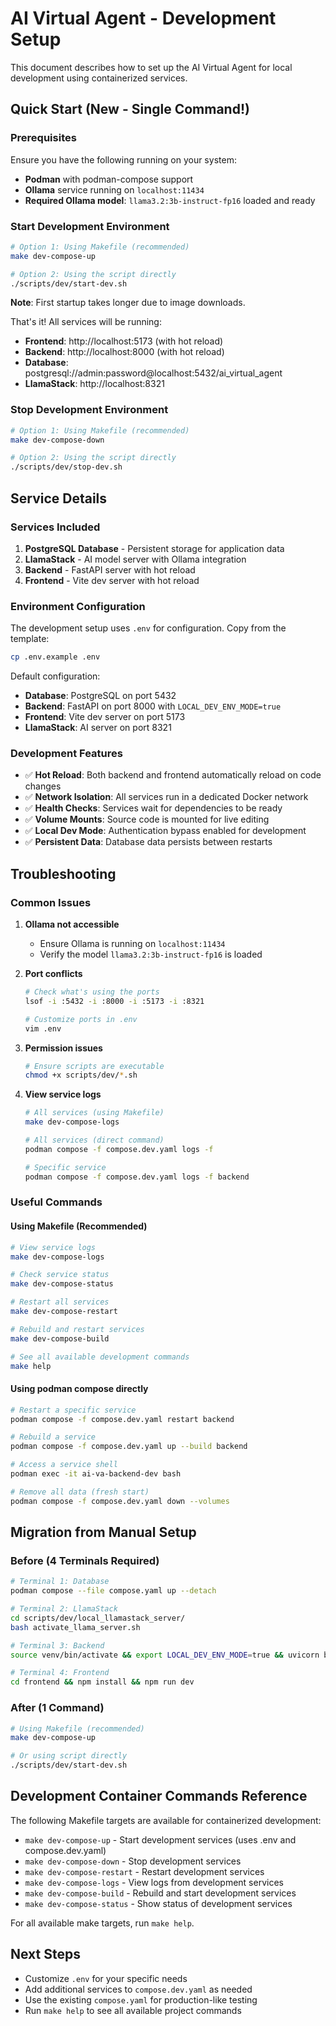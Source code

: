 # AI Virtual Agent - Development Setup

This document describes how to set up the AI Virtual Agent for local development using containerized services.

## Quick Start (New - Single Command!)

### Prerequisites

Ensure you have the following running on your system:

- **Podman** with podman-compose support
- **Ollama** service running on `localhost:11434`
- **Required Ollama model**: `llama3.2:3b-instruct-fp16` loaded and ready

### Start Development Environment

```bash
# Option 1: Using Makefile (recommended)
make dev-compose-up

# Option 2: Using the script directly
./scripts/dev/start-dev.sh
```

**Note**: First startup takes longer due to image downloads.

That's it! All services will be running:

- **Frontend**: http://localhost:5173 (with hot reload)
- **Backend**: http://localhost:8000 (with hot reload)
- **Database**: postgresql://admin:password@localhost:5432/ai_virtual_agent
- **LlamaStack**: http://localhost:8321

### Stop Development Environment

```bash
# Option 1: Using Makefile (recommended)
make dev-compose-down

# Option 2: Using the script directly
./scripts/dev/stop-dev.sh
```

## Service Details

### Services Included

1. **PostgreSQL Database** - Persistent storage for application data
2. **LlamaStack** - AI model server with Ollama integration
3. **Backend** - FastAPI server with hot reload
4. **Frontend** - Vite dev server with hot reload

### Environment Configuration

The development setup uses `.env` for configuration. Copy from the template:

```bash
cp .env.example .env
```

Default configuration:
- **Database**: PostgreSQL on port 5432
- **Backend**: FastAPI on port 8000 with `LOCAL_DEV_ENV_MODE=true`
- **Frontend**: Vite dev server on port 5173
- **LlamaStack**: AI server on port 8321

### Development Features

- ✅ **Hot Reload**: Both backend and frontend automatically reload on code changes
- ✅ **Network Isolation**: All services run in a dedicated Docker network
- ✅ **Health Checks**: Services wait for dependencies to be ready
- ✅ **Volume Mounts**: Source code is mounted for live editing
- ✅ **Local Dev Mode**: Authentication bypass enabled for development
- ✅ **Persistent Data**: Database data persists between restarts

## Troubleshooting

### Common Issues

1. **Ollama not accessible**
   - Ensure Ollama is running on `localhost:11434`
   - Verify the model `llama3.2:3b-instruct-fp16` is loaded

2. **Port conflicts**
   ```bash
   # Check what's using the ports
   lsof -i :5432 -i :8000 -i :5173 -i :8321
   
   # Customize ports in .env
   vim .env
   ```

3. **Permission issues**
   ```bash
   # Ensure scripts are executable
   chmod +x scripts/dev/*.sh
   ```

4. **View service logs**
   ```bash
   # All services (using Makefile)
   make dev-compose-logs
   
   # All services (direct command)
   podman compose -f compose.dev.yaml logs -f
   
   # Specific service
   podman compose -f compose.dev.yaml logs -f backend
   ```

### Useful Commands

#### Using Makefile (Recommended)

```bash
# View service logs
make dev-compose-logs

# Check service status  
make dev-compose-status

# Restart all services
make dev-compose-restart

# Rebuild and restart services
make dev-compose-build

# See all available development commands
make help
```

#### Using podman compose directly

```bash
# Restart a specific service
podman compose -f compose.dev.yaml restart backend

# Rebuild a service
podman compose -f compose.dev.yaml up --build backend

# Access a service shell
podman exec -it ai-va-backend-dev bash

# Remove all data (fresh start)
podman compose -f compose.dev.yaml down --volumes
```

## Migration from Manual Setup

### Before (4 Terminals Required)
```bash
# Terminal 1: Database
podman compose --file compose.yaml up --detach

# Terminal 2: LlamaStack  
cd scripts/dev/local_llamastack_server/
bash activate_llama_server.sh

# Terminal 3: Backend
source venv/bin/activate && export LOCAL_DEV_ENV_MODE=true && uvicorn backend.main:app --reload --host 0.0.0.0 --port 8000

# Terminal 4: Frontend
cd frontend && npm install && npm run dev
```

### After (1 Command)
```bash
# Using Makefile (recommended)
make dev-compose-up

# Or using script directly
./scripts/dev/start-dev.sh
```

## Development Container Commands Reference

The following Makefile targets are available for containerized development:

- `make dev-compose-up` - Start development services (uses .env and compose.dev.yaml)
- `make dev-compose-down` - Stop development services
- `make dev-compose-restart` - Restart development services
- `make dev-compose-logs` - View logs from development services
- `make dev-compose-build` - Rebuild and start development services
- `make dev-compose-status` - Show status of development services

For all available make targets, run `make help`.

## Next Steps

- Customize `.env` for your specific needs
- Add additional services to `compose.dev.yaml` as needed
- Use the existing `compose.yaml` for production-like testing
- Run `make help` to see all available project commands